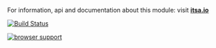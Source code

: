 For information, api and documentation about this module: visit <b><a href="http://itsa.io">itsa.io</a></b>

[![Build Status](https://travis-ci.org/itsa/dialog.svg?branch=master)](https://travis-ci.org/itsa/dialog)

[![browser support](https://ci.testling.com/itsa/dialog.png)](https://ci.testling.com/itsa/dialog)